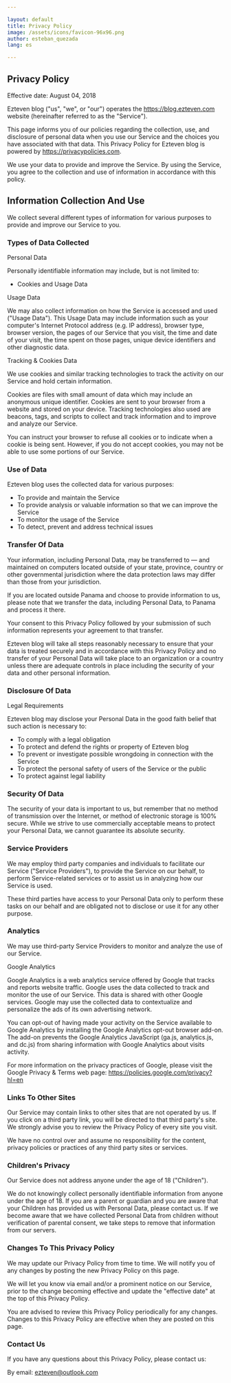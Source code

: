 ```yaml
---

layout: default
title: Privacy Policy
image: /assets/icons/favicon-96x96.png
author: esteban_quezada
lang: es

---
```


## Privacy Policy

Effective date: August 04, 2018

Ezteven blog ("us", "we", or "our") operates the https://blog.ezteven.com website (hereinafter referred to as the "Service").

This page informs you of our policies regarding the collection, use, and disclosure of personal data when you use our Service and the choices you have associated with that data. This Privacy Policy for Ezteven blog is powered by https://privacypolicies.com.

We use your data to provide and improve the Service. By using the Service, you agree to the collection and use of information in accordance with this policy.

## Information Collection And Use
We collect several different types of information for various purposes to provide and improve our Service to you.

### Types of Data Collected
Personal Data

Personally identifiable information may include, but is not limited to:

* Cookies and Usage Data

Usage Data

We may also collect information on how the Service is accessed and used ("Usage Data"). This Usage Data may include information such as your computer's Internet Protocol address (e.g. IP address), browser type, browser version, the pages of our Service that you visit, the time and date of your visit, the time spent on those pages, unique device identifiers and other diagnostic data.

Tracking & Cookies Data

We use cookies and similar tracking technologies to track the activity on our Service and hold certain information.

Cookies are files with small amount of data which may include an anonymous unique identifier. Cookies are sent to your browser from a website and stored on your device. Tracking technologies also used are beacons, tags, and scripts to collect and track information and to improve and analyze our Service.

You can instruct your browser to refuse all cookies or to indicate when a cookie is being sent. However, if you do not accept cookies, you may not be able to use some portions of our Service.

### Use of Data
Ezteven blog uses the collected data for various purposes:

* To provide and maintain the Service
* To provide analysis or valuable information so that we can improve the Service
* To monitor the usage of the Service
* To detect, prevent and address technical issues

### Transfer Of Data
Your information, including Personal Data, may be transferred to — and maintained on computers located outside of your state, province, country or other governmental jurisdiction where the data protection laws may differ than those from your jurisdiction.

If you are located outside Panama and choose to provide information to us, please note that we transfer the data, including Personal Data, to Panama and process it there.

Your consent to this Privacy Policy followed by your submission of such information represents your agreement to that transfer.

Ezteven blog will take all steps reasonably necessary to ensure that your data is treated securely and in accordance with this Privacy Policy and no transfer of your Personal Data will take place to an organization or a country unless there are adequate controls in place including the security of your data and other personal information.

### Disclosure Of Data
Legal Requirements

Ezteven blog may disclose your Personal Data in the good faith belief that such action is necessary to:

* To comply with a legal obligation
* To protect and defend the rights or property of Ezteven blog
* To prevent or investigate possible wrongdoing in connection with the Service
* To protect the personal safety of users of the Service or the public
* To protect against legal liability

### Security Of Data
The security of your data is important to us, but remember that no method of transmission over the Internet, or method of electronic storage is 100% secure. While we strive to use commercially acceptable means to protect your Personal Data, we cannot guarantee its absolute security.

### Service Providers
We may employ third party companies and individuals to facilitate our Service ("Service Providers"), to provide the Service on our behalf, to perform Service-related services or to assist us in analyzing how our Service is used.

These third parties have access to your Personal Data only to perform these tasks on our behalf and are obligated not to disclose or use it for any other purpose.

### Analytics
We may use third-party Service Providers to monitor and analyze the use of our Service.

Google Analytics

Google Analytics is a web analytics service offered by Google that tracks and reports website traffic. Google uses the data collected to track and monitor the use of our Service. This data is shared with other Google services. Google may use the collected data to contextualize and personalize the ads of its own advertising network.

You can opt-out of having made your activity on the Service available to Google Analytics by installing the Google Analytics opt-out browser add-on. The add-on prevents the Google Analytics JavaScript (ga.js, analytics.js, and dc.js) from sharing information with Google Analytics about visits activity.

For more information on the privacy practices of Google, please visit the Google Privacy & Terms web page: https://policies.google.com/privacy?hl=en

### Links To Other Sites
Our Service may contain links to other sites that are not operated by us. If you click on a third party link, you will be directed to that third party's site. We strongly advise you to review the Privacy Policy of every site you visit.

We have no control over and assume no responsibility for the content, privacy policies or practices of any third party sites or services.

### Children's Privacy
Our Service does not address anyone under the age of 18 ("Children").

We do not knowingly collect personally identifiable information from anyone under the age of 18. If you are a parent or guardian and you are aware that your Children has provided us with Personal Data, please contact us. If we become aware that we have collected Personal Data from children without verification of parental consent, we take steps to remove that information from our servers.

### Changes To This Privacy Policy
We may update our Privacy Policy from time to time. We will notify you of any changes by posting the new Privacy Policy on this page.

We will let you know via email and/or a prominent notice on our Service, prior to the change becoming effective and update the "effective date" at the top of this Privacy Policy.

You are advised to review this Privacy Policy periodically for any changes. Changes to this Privacy Policy are effective when they are posted on this page.

### Contact Us
If you have any questions about this Privacy Policy, please contact us:

By email: [ezteven@outlook.com](mailto:ezteven@outlook.com)
